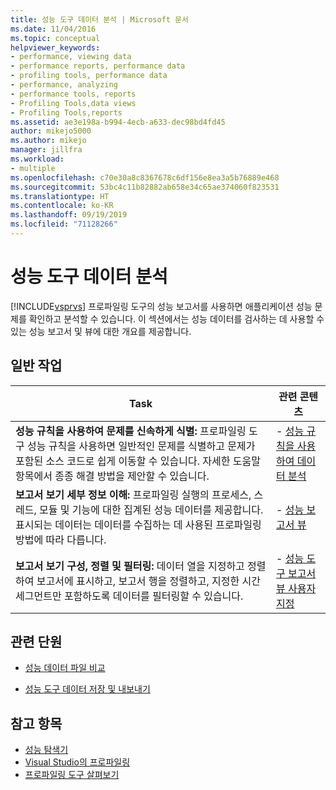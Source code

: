 ```yaml
---
title: 성능 도구 데이터 분석 | Microsoft 문서
ms.date: 11/04/2016
ms.topic: conceptual
helpviewer_keywords:
- performance, viewing data
- performance reports, performance data
- profiling tools, performance data
- performance, analyzing
- performance tools, reports
- Profiling Tools,data views
- Profiling Tools,reports
ms.assetid: ae3e198a-b994-4ecb-a633-dec98bd4fd45
author: mikejo5000
ms.author: mikejo
manager: jillfra
ms.workload:
- multiple
ms.openlocfilehash: c70e30a8c8367678c6df156e8ea3a5b76889e468
ms.sourcegitcommit: 53bc4c11b82882ab658e34c65ae374060f823531
ms.translationtype: HT
ms.contentlocale: ko-KR
ms.lasthandoff: 09/19/2019
ms.locfileid: "71128266"
---
```

# <a name="analyze-performance-tools-data"></a>성능 도구 데이터 분석
[!INCLUDE[vsprvs](../code-quality/includes/vsprvs_md.md)] 프로파일링 도구의 성능 보고서를 사용하면 애플리케이션 성능 문제를 확인하고 분석할 수 있습니다. 이 섹션에서는 성능 데이터를 검사하는 데 사용할 수 있는 성능 보고서 및 뷰에 대한 개요를 제공합니다.

## <a name="common-tasks"></a>일반 작업

|Task|관련 콘텐츠|
|----------|---------------------|
|**성능 규칙을 사용하여 문제를 신속하게 식별:** 프로파일링 도구 성능 규칙을 사용하면 일반적인 문제를 식별하고 문제가 포함된 소스 코드로 쉽게 이동할 수 있습니다. 자세한 도움말 항목에서 종종 해결 방법을 제안할 수 있습니다.|-   [성능 규칙을 사용하여 데이터 분석](../profiling/using-performance-rules-to-analyze-data.md)|
|**보고서 보기 세부 정보 이해:** 프로파일링 실행의 프로세스, 스레드, 모듈 및 기능에 대한 집계된 성능 데이터를 제공합니다. 표시되는 데이터는 데이터를 수집하는 데 사용된 프로파일링 방법에 따라 다릅니다.|-   [성능 보고서 뷰](../profiling/performance-report-views.md)|
|**보고서 보기 구성, 정렬 및 필터링:** 데이터 열을 지정하고 정렬하여 보고서에 표시하고, 보고서 행을 정렬하고, 지정한 시간 세그먼트만 포함하도록 데이터를 필터링할 수 있습니다.|-   [성능 도구 보고서 뷰 사용자 지정](../profiling/customizing-performance-tools-report-views.md)|

## <a name="related-sections"></a>관련 단원
- [성능 데이터 파일 비교](../profiling/comparing-performance-data-files.md)

- [성능 도구 데이터 저장 및 내보내기](../profiling/saving-and-exporting-performance-tools-data.md)

## <a name="see-also"></a>참고 항목
- [성능 탐색기](../profiling/performance-explorer.md)
- [Visual Studio의 프로파일링](../profiling/index.yml)
- [프로파일링 도구 살펴보기](../profiling/profiling-feature-tour.md)